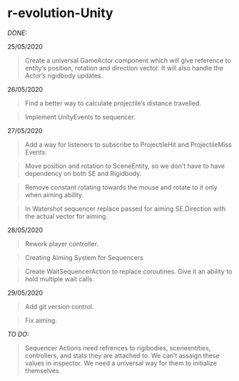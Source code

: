 r-evolution-Unity
=================

*DONE:*

25/05/2020

>   Create a universal GameActor component which will give reference to entity’s
>   position, rotation and direction vector. It will also handle the Actor’s
>   rigidbody updates.

26/05/2020

>   Find a better way to calculate projectile’s distance travelled.

>   Implement UnityEvents to sequencer.

27/05/2020

>   Add a way for listeners to subscribe to ProjectileHit and ProjectileMiss
>   Events.

>   Move position and rotation to SceneEntity, so we don’t have to have
>   dependency on both SE and Rigidbody.

>   Remove constant rotating towards the mouse and rotate to it only when aiming
>   ability.

>   In Watershot sequencer replace passed for aiming SE.Direction with the
>   actual vector for aiming.

28/05/2020

>   Rework player controller.

>   Creating Aiming System for Sequencers

>   Create WaitSequencerAction to replace coroutines. Give it an ability to hold
>   multiple wait calls.

29/05/2020

>   Add git version control.

>   Fix aiming.

*TO DO:*

>   Sequencer Actions need refrences to rigibodies, sceneentities, controllers,
>   and stats they are attached to. We can’t assaign these values in inspector.
>   We need a universal way for them to initialize themselves.
